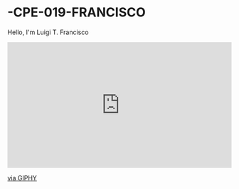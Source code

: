 # -CPE-019-FRANCISCO

Hello, I'm Luigi T. Francisco
<div style="width:100%;height:0;padding-bottom:56%;position:relative;"><iframe src="https://giphy.com/embed/4lu5FuhtrbaOQgKN57" width="100%" height="100%" style="position:absolute" frameBorder="0" class="giphy-embed" allowFullScreen></iframe></div><p><a href="https://giphy.com/gifs/xbox-game-xbox-series-x-s-4lu5FuhtrbaOQgKN57">via GIPHY</a></p>
